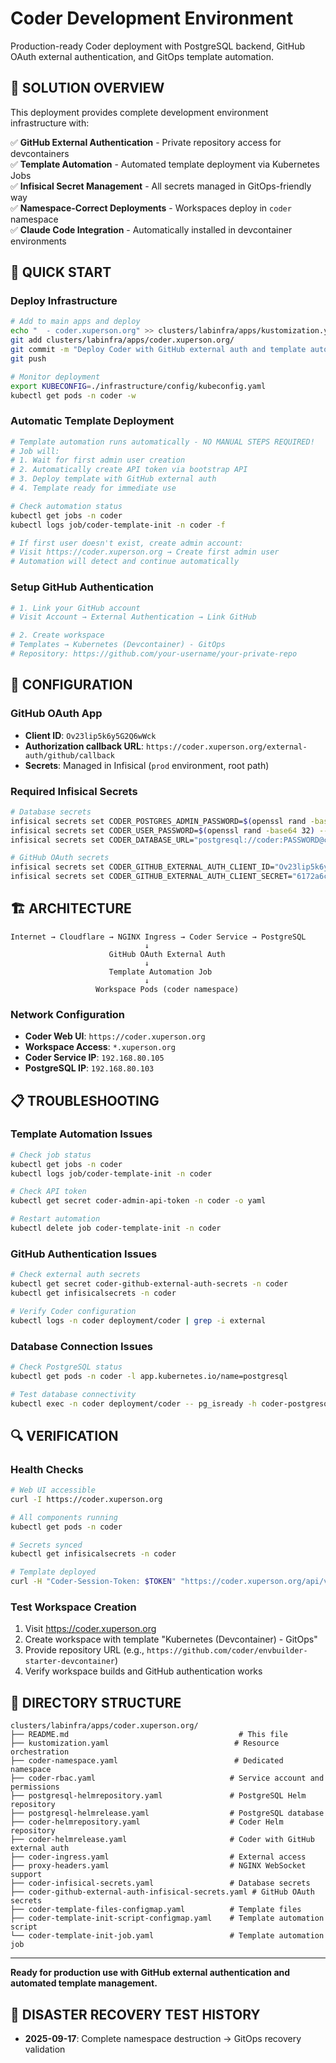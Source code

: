 # Coder Development Environment

Production-ready Coder deployment with PostgreSQL backend, GitHub OAuth external authentication, and GitOps template automation.

## 🎯 **SOLUTION OVERVIEW**

This deployment provides complete development environment infrastructure with:

✅ **GitHub External Authentication** - Private repository access for devcontainers  
✅ **Template Automation** - Automated template deployment via Kubernetes Jobs  
✅ **Infisical Secret Management** - All secrets managed in GitOps-friendly way  
✅ **Namespace-Correct Deployments** - Workspaces deploy in `coder` namespace  
✅ **Claude Code Integration** - Automatically installed in devcontainer environments  

## 🚀 **QUICK START**

### Deploy Infrastructure

```bash
# Add to main apps and deploy
echo "  - coder.xuperson.org" >> clusters/labinfra/apps/kustomization.yaml
git add clusters/labinfra/apps/coder.xuperson.org/
git commit -m "Deploy Coder with GitHub external auth and template automation"
git push

# Monitor deployment
export KUBECONFIG=./infrastructure/config/kubeconfig.yaml
kubectl get pods -n coder -w
```

### Automatic Template Deployment

```bash
# Template automation runs automatically - NO MANUAL STEPS REQUIRED!
# Job will:
# 1. Wait for first admin user creation
# 2. Automatically create API token via bootstrap API
# 3. Deploy template with GitHub external auth
# 4. Template ready for immediate use

# Check automation status
kubectl get jobs -n coder
kubectl logs job/coder-template-init -n coder -f

# If first user doesn't exist, create admin account:
# Visit https://coder.xuperson.org → Create first admin user
# Automation will detect and continue automatically
```

### Setup GitHub Authentication

```bash
# 1. Link your GitHub account
# Visit Account → External Authentication → Link GitHub

# 2. Create workspace
# Templates → Kubernetes (Devcontainer) - GitOps
# Repository: https://github.com/your-username/your-private-repo
```

## 🔧 **CONFIGURATION**

### GitHub OAuth App

- **Client ID**: `Ov23lip5k6y5G2Q6wWck`
- **Authorization callback URL**: `https://coder.xuperson.org/external-auth/github/callback`
- **Secrets**: Managed in Infisical (`prod` environment, root path)

### Required Infisical Secrets

```bash
# Database secrets
infisical secrets set CODER_POSTGRES_ADMIN_PASSWORD=$(openssl rand -base64 32) --env=prod
infisical secrets set CODER_USER_PASSWORD=$(openssl rand -base64 32) --env=prod
infisical secrets set CODER_DATABASE_URL="postgresql://coder:PASSWORD@coder-postgresql:5432/coder?sslmode=disable" --env=prod

# GitHub OAuth secrets  
infisical secrets set CODER_GITHUB_EXTERNAL_AUTH_CLIENT_ID="Ov23lip5k6y5G2Q6wWck" --env=prod
infisical secrets set CODER_GITHUB_EXTERNAL_AUTH_CLIENT_SECRET="6172a6c647f1dc380a6d92a6aa815059ca1fb785" --env=prod
```

## 🏗 **ARCHITECTURE**

```
Internet → Cloudflare → NGINX Ingress → Coder Service → PostgreSQL
                              ↓
                      GitHub OAuth External Auth
                              ↓
                      Template Automation Job
                              ↓
                   Workspace Pods (coder namespace)
```

### Network Configuration

- **Coder Web UI**: `https://coder.xuperson.org`
- **Workspace Access**: `*.xuperson.org` 
- **Coder Service IP**: `192.168.80.105`
- **PostgreSQL IP**: `192.168.80.103`

## 📋 **TROUBLESHOOTING**

### Template Automation Issues

```bash
# Check job status
kubectl get jobs -n coder
kubectl logs job/coder-template-init -n coder

# Check API token
kubectl get secret coder-admin-api-token -n coder -o yaml

# Restart automation
kubectl delete job coder-template-init -n coder
```

### GitHub Authentication Issues

```bash
# Check external auth secrets
kubectl get secret coder-github-external-auth-secrets -n coder
kubectl get infisicalsecrets -n coder

# Verify Coder configuration  
kubectl logs -n coder deployment/coder | grep -i external
```

### Database Connection Issues

```bash
# Check PostgreSQL status
kubectl get pods -n coder -l app.kubernetes.io/name=postgresql

# Test database connectivity
kubectl exec -n coder deployment/coder -- pg_isready -h coder-postgresql -p 5432
```

## 🔍 **VERIFICATION**

### Health Checks

```bash
# Web UI accessible
curl -I https://coder.xuperson.org

# All components running
kubectl get pods -n coder

# Secrets synced
kubectl get infisicalsecrets -n coder

# Template deployed
curl -H "Coder-Session-Token: $TOKEN" "https://coder.xuperson.org/api/v2/templates"
```

### Test Workspace Creation

1. Visit https://coder.xuperson.org
2. Create workspace with template "Kubernetes (Devcontainer) - GitOps"
3. Provide repository URL (e.g., `https://github.com/coder/envbuilder-starter-devcontainer`)
4. Verify workspace builds and GitHub authentication works

## 📁 **DIRECTORY STRUCTURE**

```
clusters/labinfra/apps/coder.xuperson.org/
├── README.md                                      # This file
├── kustomization.yaml                            # Resource orchestration
├── coder-namespace.yaml                          # Dedicated namespace
├── coder-rbac.yaml                              # Service account and permissions
├── postgresql-helmrepository.yaml               # PostgreSQL Helm repository
├── postgresql-helmrelease.yaml                  # PostgreSQL database
├── coder-helmrepository.yaml                    # Coder Helm repository
├── coder-helmrelease.yaml                       # Coder with GitHub external auth
├── coder-ingress.yaml                           # External access
├── proxy-headers.yaml                           # NGINX WebSocket support
├── coder-infisical-secrets.yaml                 # Database secrets
├── coder-github-external-auth-infisical-secrets.yaml # GitHub OAuth secrets
├── coder-template-files-configmap.yaml          # Template files
├── coder-template-init-script-configmap.yaml    # Template automation script
└── coder-template-init-job.yaml                 # Template automation job
```

---

**Ready for production use with GitHub external authentication and automated template management.**

## 🧪 **DISASTER RECOVERY TEST HISTORY**

- **2025-09-17**: Complete namespace destruction → GitOps recovery validation